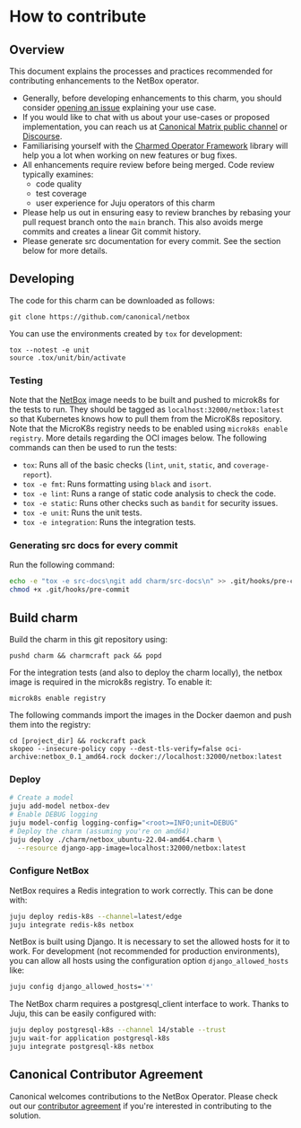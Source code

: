 # How to contribute

## Overview

This document explains the processes and practices recommended for contributing
enhancements to the NetBox operator.

- Generally, before developing enhancements to this charm, you should consider
[opening an issue](https://github.com/canonical/netbox/issues)
explaining your use case.
- If you would like to chat with us about your use-cases or proposed
implementation, you can reach us at [Canonical Matrix public channel](https://matrix.to/#/#charmhub-charmdev:ubuntu.com)
or [Discourse](https://discourse.charmhub.io/).
- Familiarising yourself with the [Charmed Operator Framework](https://juju.is/docs/sdk)
library will help you a lot when working on new features or bug fixes.
- All enhancements require review before being merged. Code review typically
examines:
  - code quality
  - test coverage
  - user experience for Juju operators of this charm
- Please help us out in ensuring easy to review branches by rebasing your pull
request branch onto the `main` branch. This also avoids merge commits and
creates a linear Git commit history.
- Please generate src documentation for every commit. See the section below for
more details.

## Developing

The code for this charm can be downloaded as follows:

```
git clone https://github.com/canonical/netbox
```

You can use the environments created by `tox` for development:

```shell
tox --notest -e unit
source .tox/unit/bin/activate
```

### Testing

Note that the [NetBox](../rockcraft.yaml) image needs to be built and pushed to microk8s
for the tests to run. They should be tagged as `localhost:32000/netbox:latest` so that
Kubernetes knows how to pull them from the MicroK8s repository. Note that the MicroK8s 
registry needs to be enabled using `microk8s enable registry`. More details regarding 
the OCI images below. The following commands can then be used to run the tests:

* `tox`: Runs all of the basic checks (`lint`, `unit`, `static`, and `coverage-report`).
* `tox -e fmt`: Runs formatting using `black` and `isort`.
* `tox -e lint`: Runs a range of static code analysis to check the code.
* `tox -e static`: Runs other checks such as `bandit` for security issues.
* `tox -e unit`: Runs the unit tests.
* `tox -e integration`: Runs the integration tests.

### Generating src docs for every commit

Run the following command:

```bash
echo -e "tox -e src-docs\ngit add charm/src-docs\n" >> .git/hooks/pre-commit
chmod +x .git/hooks/pre-commit
```

## Build charm

Build the charm in this git repository using:

```shell
pushd charm && charmcraft pack && popd
```
For the integration tests (and also to deploy the charm locally), the netbox
image is required in the microk8s registry. To enable it:

    microk8s enable registry

The following commands import the images in the Docker daemon and push them into
the registry:

    cd [project_dir] && rockcraft pack
    skopeo --insecure-policy copy --dest-tls-verify=false oci-archive:netbox_0.1_amd64.rock docker://localhost:32000/netbox:latest

### Deploy

```bash
# Create a model
juju add-model netbox-dev
# Enable DEBUG logging
juju model-config logging-config="<root>=INFO;unit=DEBUG"
# Deploy the charm (assuming you're on amd64)
juju deploy ./charm/netbox_ubuntu-22.04-amd64.charm \
  --resource django-app-image=localhost:32000/netbox:latest
```

### Configure NetBox

NetBox requires a Redis integration to work correctly. This can be
done with:

```bash
juju deploy redis-k8s --channel=latest/edge
juju integrate redis-k8s netbox
```

NetBox is built using Django. It is necessary to set the
allowed hosts for it to work. For development (not recommended
for production environments), you can allow all hosts using
the configuration option `django_allowed_hosts` like:

```bash
juju config django_allowed_hosts='*'
```

The NetBox charm requires a postgresql_client interface to work.
Thanks to Juju, this can be easily configured with:
```bash
juju deploy postgresql-k8s --channel 14/stable --trust
juju wait-for application postgresql-k8s
juju integrate postgresql-k8s netbox
```

## Canonical Contributor Agreement

Canonical welcomes contributions to the NetBox Operator. Please check out our [contributor agreement](https://ubuntu.com/legal/contributors) if you're interested in contributing to the solution.